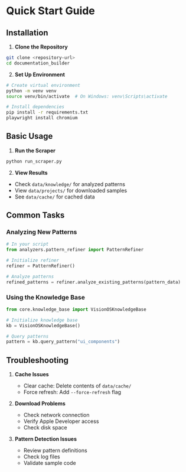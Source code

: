 # Quick Start Guide

## Installation

1. **Clone the Repository**
```bash
git clone <repository-url>
cd documentation_builder
```

2. **Set Up Environment**
```bash
# Create virtual environment
python -m venv venv
source venv/bin/activate  # On Windows: venv\Scripts\activate

# Install dependencies
pip install -r requirements.txt
playwright install chromium
```

## Basic Usage

1. **Run the Scraper**
```bash
python run_scraper.py
```

2. **View Results**
- Check `data/knowledge/` for analyzed patterns
- View `data/projects/` for downloaded samples
- See `data/cache/` for cached data

## Common Tasks

### Analyzing New Patterns
```python
# In your script
from analyzers.pattern_refiner import PatternRefiner

# Initialize refiner
refiner = PatternRefiner()

# Analyze patterns
refined_patterns = refiner.analyze_existing_patterns(pattern_data)
```

### Using the Knowledge Base
```python
from core.knowledge_base import VisionOSKnowledgeBase

# Initialize knowledge base
kb = VisionOSKnowledgeBase()

# Query patterns
pattern = kb.query_pattern("ui_components")
```

## Troubleshooting

1. **Cache Issues**
   - Clear cache: Delete contents of `data/cache/`
   - Force refresh: Add `--force-refresh` flag

2. **Download Problems**
   - Check network connection
   - Verify Apple Developer access
   - Check disk space

3. **Pattern Detection Issues**
   - Review pattern definitions
   - Check log files
   - Validate sample code 
